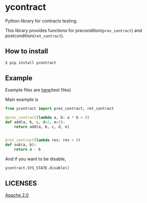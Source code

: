 ycontract
================================================================================

Python library for contracts testing.

This library provides functions for precondition(`prev_contract`) and postcondition(`ret_contract`).

How to install
--------------------------------------------------------------------------------

``` sh
$ pip install ycontract
```

Example
--------------------------------------------------------------------------------

Example files are [here](https://gitlab.com/yassu/ycontract.py/-/blob/master/tests/test_contract.py)(test files)

Main example is

``` python
from ycontract import prev_contract, ret_contract

@prev_contract(lambda a, b: a * b > 0)
def add(a, b, c, d=2, e=3):
    return add(a, b, c, d, e)


@ret_contract(lambda res: res > 0)
def sub(a, b):
    return a - b
```

And if you want to be disable,

``` python
ycontract.SYS_STATE.disable()
```

LICENSES
--------------------------------------------------------------------------------

[Apache 2.0](https://gitlab.com/yassu/ycontract.py/-/blob/master/LICENSE)
